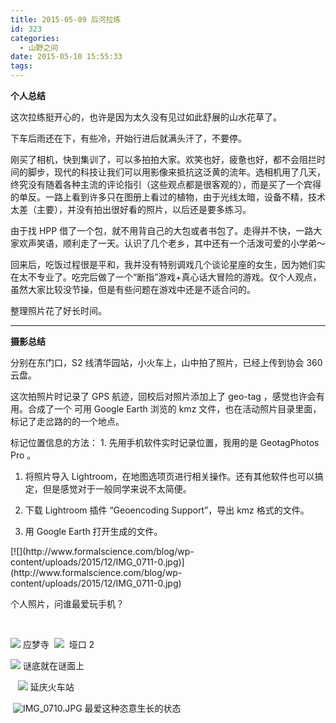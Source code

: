 ```yaml
---
title: 2015-05-09 后河拉练
id: 323
categories:
  - 山野之间
date: 2015-05-10 15:55:33
tags:
---
```


**个人总结**

这次拉练挺开心的，也许是因为太久没有见过如此舒展的山水花草了。

下车后雨还在下，有些冷，开始行进后就满头汗了，不要停。

刚买了相机，快到集训了，可以多拍拍大家。欢笑也好，疲惫也好，都不会阻拦时间的脚步，现代的科技让我们可以用影像来抵抗这泛黄的流年。选相机用了几天，终究没有随着各种主流的评论指引（这些观点都是很客观的），而是买了一个宾得的单反。一路上看到许多只在图册上看过的植物，由于光线太暗，设备不精，技术太差（主要），并没有拍出很好看的照片，以后还是要多练习。

由于找 HPP 借了一个包，就不用背自己的大包或者书包了。走得并不快，一路大家欢声笑语，顺利走了一天。认识了几个老乡，其中还有一个活泼可爱的小学弟～

回来后，吃饭过程很是平和，我并没有特别调戏几个谈论星座的女生，因为她们实在太不专业了。吃完后做了一个“断指”游戏+真心话大冒险的游戏。仅个人观点，虽然大家比较没节操，但是有些问题在游戏中还是不适合问的。

整理照片花了好长时间。

* * *

**摄影总结**

分别在东门口，S2 线清华园站，小火车上，山中拍了照片，已经上传到协会 360 云盘。

这次拍照片时记录了 GPS 航迹，回校后对照片添加上了 geo-tag ，感觉也许会有用。合成了一个 可用 Google Earth 浏览的 kmz 文件，也在活动照片目录里面，标记了走岔路的的一个地点。

标记位置信息的方法：
1\. 先用手机软件实时记录位置，我用的是 GeotagPhotos Pro 。

1.  将照片导入 Lightroom，在地图选项页进行相关操作。还有其他软件也可以搞定，但是感觉对于一般同学来说不太简便。</p>
2.  下载 Lightroom 插件 “Geoencoding Support”，导出 kmz 格式的文件。

3.  用 Google Earth 打开生成的文件。
&nbsp;&nbsp;

<p>[![](http://www.formalscience.com/blog/wp-content/uploads/2015/12/IMG_0711-0.jpg)](http://www.formalscience.com/blog/wp-content/uploads/2015/12/IMG_0711-0.jpg)&nbsp;&nbsp;

个人照片，问谁最爱玩手机？

&nbsp;&nbsp;

[![](http://www.formalscience.com/blog/wp-content/uploads/2015/12/IMG_0706-0.jpg)](http://www.formalscience.com/blog/wp-content/uploads/2015/12/IMG_0706-0.jpg)&nbsp;应梦寺
&nbsp;[![](http://www.formalscience.com/blog/wp-content/uploads/2015/12/IMG_0708.jpg)](http://www.formalscience.com/blog/wp-content/uploads/2015/12/IMG_0708.jpg)&nbsp;
垭口 2 &nbsp;

[![](http://www.formalscience.com/blog/wp-content/uploads/2015/12/IMG_0707-0.jpg)](http://www.formalscience.com/blog/wp-content/uploads/2015/12/IMG_0707-0.jpg)&nbsp;谜底就在谜面上

&nbsp;&nbsp;
[![](http://www.formalscience.com/blog/wp-content/uploads/2015/12/IMG_0709-0.jpg)](http://www.formalscience.com/blog/wp-content/uploads/2015/12/IMG_0709-0.jpg)&nbsp;延庆火车站

&nbsp;![IMG_0710.JPG](http://www.formalscience.com/blog/wp-content/uploads/2015/12/IMG_0710.jpg)
最爱这种恣意生长的状态